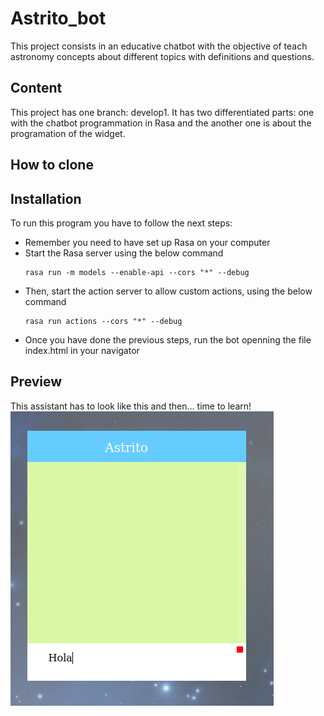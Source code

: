 # Astrito_bot
This project consists in an educative chatbot with the objective of teach astronomy concepts about different topics with definitions and questions.

## Content
This project has one branch: develop1. It has two differentiated parts: one with the chatbot programmation in Rasa and the another one is about the programation of the widget.

## How to clone

## Installation
To run this program you have to follow the next steps:
* Remember you need to have set up Rasa on your computer
* Start the Rasa server using the below command
    ```
    rasa run -m models --enable-api --cors "*" --debug
    ```
* Then, start the action server to allow custom actions, using the below command
    ```
    rasa run actions --cors "*" --debug
    ```
* Once you have done the previous steps, run the bot openning the file index.html in your navigator

## Preview
This assistant has to look like this and then... time to learn!
![](./doc/preview.png)
